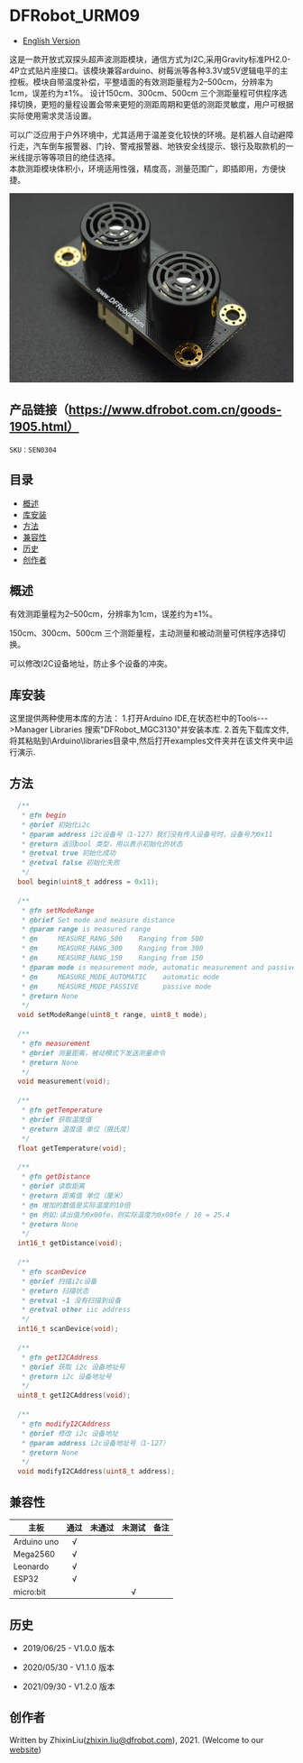 # DFRobot_URM09
- [English Version](./README.md)

这是一款开放式双探头超声波测距模块，通信方式为I2C,采用Gravity标准PH2.0-4P立式贴片座接口。该模块兼容arduino、树莓派等各种3.3V或5V逻辑电平的主控板。模块自带温度补偿，平整墙面的有效测距量程为2–500cm，分辨率为1cm，误差约为±1%。 设计150cm、300cm、500cm 三个测距量程可供程序选择切换，更短的量程设置会带来更短的测距周期和更低的测距灵敏度，用户可根据实际使用需求灵活设置。

可以广泛应用于户外环境中，尤其适用于温差变化较快的环境。是机器人自动避障行走，汽车倒车报警器、门铃、警戒报警器、地铁安全线提示、银行及取款机的一米线提示等等项目的绝佳选择。<br>
本款测距模块体积小，环境适用性强，精度高，测量范围广，即插即用，方便快捷。

![正反面svg效果图](resources\images\SEN0304_WIKI_Cover.jpg)


## 产品链接（https://www.dfrobot.com.cn/goods-1905.html）

    SKU：SEN0304

## 目录

* [概述](#概述)
* [库安装](#库安装)
* [方法](#方法)
* [兼容性](#兼容性y)
* [历史](#历史)
* [创作者](#创作者)

## 概述

有效测距量程为2–500cm，分辨率为1cm，误差约为±1%。

150cm、300cm、500cm 三个测距量程，主动测量和被动测量可供程序选择切换。

可以修改I2C设备地址，防止多个设备的冲突。

## 库安装
这里提供两种使用本库的方法：
1.打开Arduino IDE,在状态栏中的Tools--->Manager Libraries 搜索"DFRobot_MGC3130"并安装本库.
2.首先下载库文件,将其粘贴到\Arduino\libraries目录中,然后打开examples文件夹并在该文件夹中运行演示.

## 方法

```C++
  /**
   * @fn begin
   * @brief 初始化i2c
   * @param address i2c设备号（1-127）我们没有传入设备号时，设备号为0x11
   * @return 返回bool 类型，用以表示初始化的状态
   * @retval true 初始化成功
   * @retval false 初始化失败
   */
  bool begin(uint8_t address = 0x11);

  /**
   * @fn setModeRange
   * @brief Set mode and measure distance 
   * @param range is measured range
   * @n     MEASURE_RANG_500    Ranging from 500 
   * @n     MEASURE_RANG_300    Ranging from 300 
   * @n     MEASURE_RANG_150    Ranging from 150 
   * @param mode is measurement mode, automatic measurement and passive measurement. 
   * @n     MEASURE_MODE_AUTOMATIC    automatic mode
   * @n     MEASURE_MODE_PASSIVE      passive mode
   * @return None
   */
  void setModeRange(uint8_t range, uint8_t mode);

  /**
   * @fn measurement
   * @brief 测量距离，被动模式下发送测量命令
   * @return None
   */
  void measurement(void);

  /**
   * @fn getTemperature
   * @brief 获取温度值
   * @return 温度值 单位（摄氏度）
   */
  float getTemperature(void);

  /**
   * @fn getDistance
   * @brief 读取距离
   * @return 距离值 单位（厘米）
   * @n 增加的数值是实际温度的10倍
   * @n 例如:读出值为0x00fe，则实际温度为0x00fe / 10 = 25.4
   * @return None
   */
  int16_t getDistance(void);

  /**
   * @fn scanDevice
   * @brief 扫描i2c设备
   * @return 扫描状态
   * @retval -1 没有扫描到设备
   * @retval other iic address
   */
  int16_t scanDevice(void);
  
  /**
   * @fn getI2CAddress
   * @brief 获取 i2c 设备地址号
   * @return i2c 设备地址号
   */
  uint8_t getI2CAddress(void);

  /**
   * @fn modifyI2CAddress
   * @brief 修改 i2c 设备地址
   * @param address i2c设备地址号（1-127）
   * @return None
   */
  void modifyI2CAddress(uint8_t address);
```

## 兼容性

| 主板        | 通过 | 未通过 | 未测试 | 备注 |
| ----------- | :--: | :----: | :----: | ---- |
| Arduino uno |  √   |        |        |      |
| Mega2560    |  √   |        |        |      |
| Leonardo    |  √   |        |        |      |
| ESP32       |  √   |        |        |      |
| micro:bit   |      |        |   √    |      |


## 历史

- 2019/06/25 - V1.0.0 版本

- 2020/05/30 - V1.1.0 版本

- 2021/09/30 - V1.2.0 版本

  

## 创作者

Written by ZhixinLiu(zhixin.liu@dfrobot.com), 2021. (Welcome to our [website](https://www.dfrobot.com/))